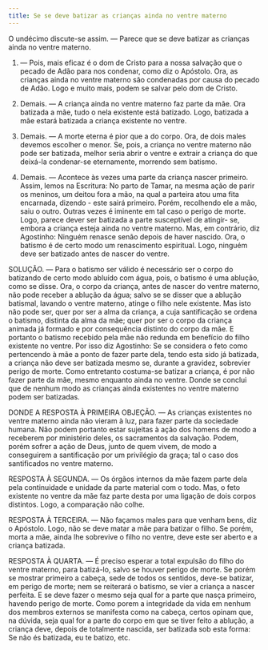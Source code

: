 ```yaml
---
title: Se se deve batizar as crianças ainda no ventre materno
---
```


O undécimo discute-se assim. — Parece que se deve batizar as crianças ainda no ventre materno.  

1. — Pois, mais eficaz é o dom de Cristo para a nossa salvação que o pecado de Adão para nos condenar, como diz o Apóstolo. Ora, as crianças ainda no ventre materno são condenadas por causa do pecado de Adão. Logo e muito mais, podem se salvar pelo dom de Cristo.  

2. Demais. — A criança ainda no ventre materno faz parte da mãe. Ora batizada a mãe, tudo o nela existente está batizado. Logo, batizada a mãe estará batizada a criança existente no ventre.  

3. Demais. — A morte eterna é pior que a do corpo. Ora, de dois males devemos escolher o menor. Se, pois, a criança no ventre materno não pode ser batizada, melhor seria abrir o ventre e extrair a criança do que deixá-la condenar-se eternamente, morrendo sem batismo.  

4. Demais. — Acontece às vezes uma parte da criança nascer primeiro. Assim, lemos na Escritura: No parto de Tamar, na mesma ação de parir os meninos, um deitou fora a mão, na qual a parteira atou uma fita encarnada, dizendo - este sairá primeiro. Porém, recolhendo ele a mão, saiu o outro. Outras vezes é iminente em tal caso o perigo de morte. Logo, parece dever ser batizada a parte susceptível de atingir- se, embora a criança esteja ainda no ventre materno.  Mas, em contrário, diz Agostinho: Ninguém renasce senão depois de haver nascido. Ora, o batismo é de certo modo um renascimento espiritual. Logo, ninguém deve ser batizado antes de nascer do ventre.  

SOLUÇÃO. — Para o batismo ser válido é necessário ser o corpo do batizando de certo modo abluído com água, pois, o batismo é uma ablução, como se disse. Ora, o corpo da criança, antes de nascer do ventre materno, não pode receber a ablução da água; salvo se se disser que a ablução batismal, lavando o ventre materno, atinge o filho nele existente. Mas isto não pode ser, quer por ser a alma da criança, a cuja santificação se ordena o batismo, distinta da alma da mãe; quer por ser o corpo da criança animada já formado e por consequência distinto do corpo da mãe. E portanto o batismo recebido pela mãe não redunda em benefício do filho existente no ventre. Por isso diz Agostinho: Se se considera o feto como pertencendo à mãe a ponto de fazer parte dela, tendo esta sido já batizada, a criança não deve ser batizada mesmo se, durante a gravidez, sobrevier perigo de morte. Como entretanto costuma-se batizar a criança, é por não fazer parte da mãe, mesmo enquanto ainda no ventre. Donde se conclui que de nenhum modo as crianças ainda existentes no ventre materno podem ser batizadas.  

DONDE A RESPOSTA À PRIMEIRA OBJEÇÃO. — As crianças existentes no ventre materno ainda não vieram à luz, para fazer parte da sociedade humana. Não podem portanto estar sujeitas à ação dos homens de modo a receberem por ministério deles, os sacramentos da salvação. Podem, porém sofrer a ação de Deus, junto de quem vivem, de modo a conseguirem a santificação por um privilégio da graça; tal o caso dos santificados no ventre materno.  

RESPOSTA À SEGUNDA. — Os órgãos internos da mãe fazem parte dela pela continuidade e unidade da parte material com o todo. Mas, o feto existente no ventre da mãe faz parte desta por uma ligação de dois corpos distintos. Logo, a comparação não colhe. 

RESPOSTA À TERCEIRA. — Não façamos males para que venham bens, diz o Apóstolo. Logo, não se deve matar a mãe para batizar o filho. Se porém, morta a mãe, ainda lhe sobrevive o filho no ventre, deve este ser aberto e a criança batizada.  

RESPOSTA À QUARTA. — É preciso esperar a total expulsão do filho do ventre materno, para batizá-lo, salvo se houver perigo de morte. Se porém se mostrar primeiro a cabeça, sede de todos os sentidos, deve-se batizar, em perigo de morte; nem se reiterará o batismo, se vier a criança a nascer perfeita. E se deve fazer o mesmo seja qual for a parte que nasça primeiro, havendo perigo de morte. Como porem a integridade da vida em nenhum dos membros externos se manifesta como na cabeça, certos opinam que, na dúvida, seja qual for a parte do corpo em que se tiver feito a ablução, a criança deve, depois de totalmente nascida, ser batizada sob esta forma: Se não és batizada, eu te batizo, etc.